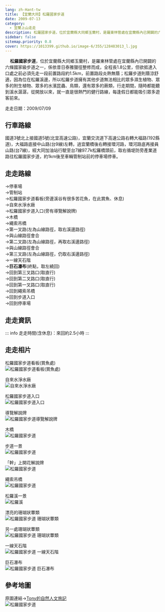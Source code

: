 ```yaml
---
lang: zh-Hant-tw
title: 【宜蘭大同】松羅國家步道
date: 2009-07-13
category: 
  - 宜蘭上山走走
description: 松羅國家步道，位於宜蘭縣大同鄉玉蘭村，是羅東林管處在宜蘭縣內已開闢的六條國家級步道之一，係依昔日泰雅獵徑整修而成，全程長1.8公里，但欲抵達入口處之前必須先走一段前置路段約1.5km，前置路段炎熱無蔭；松羅步道則蔭涼舒適，因為位在松羅溪邊，所以松羅步道擁有其他步道無法相比的眾多濕生植物、眾多的附生植物、眾多的水濱昆蟲、鳥類，還有眾多的蕨類，行走期間，隨時都能聽到溪水潺潺，從開放以來，就一直是很熱門的健行路線，每逢假日都能吸引眾多遊客前來。
sidebar: false
sitemap.priority: 0.8
cover: https://1013399.github.io/image-6/355/128483013_l.jpg
---
```


    **松羅國家步道**，位於宜蘭縣大同鄉玉蘭村，是羅東林管處在宜蘭縣內已開闢的六條國家級步道之一，係依昔日泰雅獵徑整修而成，全程長1.8公里，但欲抵達入口處之前必須先走一段前置路段約1.5km，前置路段炎熱無蔭；松羅步道則蔭涼舒適，因為位在松羅溪邊，所以松羅步道擁有其他步道無法相比的眾多濕生植物、眾多的附生植物、眾多的水濱昆蟲、鳥類，還有眾多的蕨類，行走期間，隨時都能聽到溪水潺潺，從開放以來，就一直是很熱門的健行路線，每逢假日都能吸引眾多遊客前來。

<!-- more -->

走走日期：2009/07/09

## 行車路線
國道3號北上接國道5號(北宜高速公路)，宜蘭交流道下高速公路右轉大福路(192縣道)，大福路底接中山路(台9線)左轉，過宜蘭橋後右轉接環河路，環河路底再接員山路(台7線)，經大同加油站行駛至台7線97.7k松羅橋頭前，取右循堤防旁產業道路往松羅國家步道，約1km後至車輛管制站前的停車場停車。

## 走走路線
→停車場  
→管制站  
→松羅國家步道看板(旁邊溪谷有很多苦花魚，在此賞魚、休息)  
→自來水淨水廠  
→松羅國家步道入口(旁有導覽解說牌)  
→木橋  
→繩索吊橋  
→第一叉路(左為山線路徑，取右溪邊路徑)  
→與山線路徑會合  
→第二叉路(左為山線路徑，再取右溪邊路徑)  
→與山線路徑會合  
→第三叉路(左為山線路徑，仍取右溪邊路徑)  
→一線天石階  
→**巨石瀑布**(終點，取左繞回)  
→回到第三叉路口(取直行)  
→回到第二叉路口(取直行)  
→回到第一叉路口(取直行)  
→回到繩索吊橋  
→回到步道入口  
→回到停車場

## 走走資訊
::: info
走走時間(含休息)：來回約2.5小時
:::

## 走走相片
松羅國家步道看板(賞魚處)  
![松羅國家步道看板(賞魚處) ](https://1013399.github.io/image-6/355/128482720_l.jpg)

自來水淨水廠  
![自來水淨水廠](https://1013399.github.io/image-6/355/128482840_l.jpg)

松羅國家步道入口  
![松羅國家步道入口](https://1013399.github.io/image-6/355/128482851_l.jpg)

導覽解說牌  
![松羅國家步道導覽解說牌](https://1013399.github.io/image-6/355/128482860_l.jpg)

木橋  
![松羅國家步道](https://1013399.github.io/image-6/355/128482869_l.jpg)

步道一景  
![松羅國家步道](https://1013399.github.io/image-6/355/128482928_l.jpg)

「幹」上開花解說牌  
![松羅國家步道](https://1013399.github.io/image-6/355/128482936_l.jpg)

繩索吊橋  
![松羅國家步道](https://1013399.github.io/image-6/355/128482943_l.jpg)

松羅溪一景  
![松羅溪](https://1013399.github.io/image-6/355/128483013_l.jpg)

漂亮的珊瑚狀蕈類  
![松羅國家步道 珊瑚狀蕈類](https://1013399.github.io/image-6/355/128483020_l.jpg)

另一處珊瑚狀蕈類  
![松羅國家步道 珊瑚狀蕈類](https://1013399.github.io/image-6/355/128483030_l.jpg)

一線天石階  
![松羅國家步道 一線天石階](https://1013399.github.io/image-6/355/128483077_l.jpg)

巨石瀑布  
![松羅國家步道 巨石瀑布](https://1013399.github.io/image-6/355/128483159_l.jpg)

## 參考地圖
原圖連結→[Tony的自然人文旅記](http://www.tonyhuang39.com/tony0387.html)  
![松羅國家步道](https://1013399.github.io/image-6/355/128483203_l.jpg)